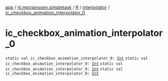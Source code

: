 [app](../../../index.md) / [nl.mpcjanssen.simpletask](../../index.md) / [R](../index.md) / [interpolator](index.md) / [ic_checkbox_animation_interpolator_0](.)

# ic_checkbox_animation_interpolator_0

`static val ic_checkbox_animation_interpolator_0: `[`Int`](https://kotlinlang.org/api/latest/jvm/stdlib/kotlin/-int/index.html)
`static val ic_checkbox_animation_interpolator_0: `[`Int`](https://kotlinlang.org/api/latest/jvm/stdlib/kotlin/-int/index.html)
`static val ic_checkbox_animation_interpolator_0: `[`Int`](https://kotlinlang.org/api/latest/jvm/stdlib/kotlin/-int/index.html)
`static val ic_checkbox_animation_interpolator_0: `[`Int`](https://kotlinlang.org/api/latest/jvm/stdlib/kotlin/-int/index.html)
